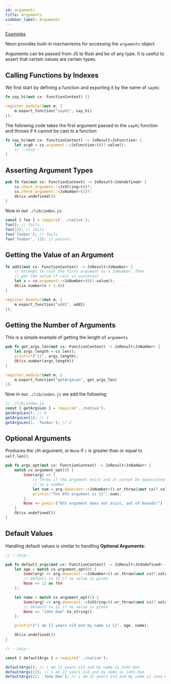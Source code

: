 ```yaml
---
id: arguments
title: Arguments
sidebar_label: Arguments
---
```


[Examples](https://github.com/neon-bindings/examples/tree/master/arguments)

Neon provides built-in mechanisims for accessing the `arguments` object.

Arguments can be passed from JS to Rust and be of any type. It is useful to assert that certain values are certain types.

## Calling Functions by Indexes

We first start by defining a function and exporting it by the name of `sayHi`:

```rust
fn say_hi(mut cx: FunctionContext) {}

register_module!(mut m, {
    m.export_function("sayHi", say_hi)
});
```

The following code takes the first argument passed to the `sayHi` function and throws if it cannot be cast to a function

```rust
fn say_hi(mut cx: FunctionContext) -> JsResult<JsFunction> {
    let arg0 = cx.argument::<JsFunction>(0)?.value();
    // --snip--
}
```

## Asserting Argument Types

```rust
pub fn foo(mut cx: FunctionContext) -> JsResult<JsUndefined> {
    cx.check_argument::<JsString>(0)?;
    cx.check_argument::<JsNumber>(1)?;
    Ok(cx.undefined())
}
```

Now in our `./lib/index.js`:

```js
const { foo } = require('../native');
foo(); // fails
foo(12); // fails
foo('foobar'); // fails
foo('foobar', 12); // passes!
```

## Getting the Value of an Argument

```rust
fn add1(mut cx: FunctionContext) -> JsResult<JsNumber> {
    // Attempt to cast the first argument to a JsNumber. Then
    // get the value if cast is successul
    let x = cx.argument::<JsNumber>(0)?.value();
    Ok(cx.number(x + 1.0))
}

register_module!(mut m, {
    m.export_function("add1", add1)
});
```

## Getting the Number of Arguments

This is a simple example of getting the length of `arguments`

```rust
pub fn get_args_len(mut cx: FunctionContext) -> JsResult<JsNumber> {
    let args_length = cx.len();
    println!("{}", args_length);
    Ok(cx.number(args_length))
}

register_module!(mut m, {
    m.export_function("getArgsLen", get_args_len)
});
```

Now in our `./lib/index.js` we add the following:

```js
// ./lib/index.js
const { getArgsLen } = require('../native');
getArgsLen(); // 0
getArgsLen(1); // 1
getArgsLen(1, 'foobar'); // 2
```

## Optional Arguments

Produces the `i`th argument, or `None` if `i` is greater than or equal to `self.len()`.

```rust
pub fn args_opt(mut cx: FunctionContext) -> JsResult<JsNumber> {
    match cx.argument_opt(0) {
        Some(arg) => {
            // Throw if the argument exist and it cannot be downcasted
            // to a number
            let num = arg.downcast::<JsNumber>().or_throw(&mut cx)?.value();
            println!"The 0th argument is {}", num);
        },
        None => panic!("0th argument does not exist, out of bounds!")
    }
    Ok(cx.undefined())
}
```

## Default Values

Handling default values is similar to handling **Optional Arguments**:

```rust
// --snip--

pub fn default_args(mut cx: FunctionContext) -> JsResult<JsUndefined> {
    let age = match cx.argument_opt(0) {
        Some(arg) => arg.downcast::<JsNumber>().or_throw(&mut cx)?.value(),
        // Default to 12 if no value is given
        None => 12 as f64
    };

    let name = match cx.argument_opt(1) {
        Some(arg) => arg.downcast::<JsString>().or_throw(&mut cx)?.value(),
        // Default to 12 if no value is given
        None => "John Doe".to_string()
    };

    println!("i am {} years old and my name is {}", age, name);

    Ok(cx.undefined())
}

// --snip--
```

```js
const { defaultArgs } = require('../native');

defaultArgs(); // i am 12 years old and my name is John Doe
defaultArgs(22); // i am 22 years old and my name is John Doe
defaultArgs(22, 'Jane Doe'); // i am 22 years old and my name is Jane Doe
```
